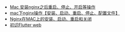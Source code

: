 
- [Mac 安装nginx之后重启、停止、开启等操作](https://www.cnblogs.com/pawn-i/p/11976772.html)
- [mac下nginx操作【安装、启动、重启、停止、配置文件】](https://www.likecs.com/show-751551.html)
- [Nginx在MAC上的安装、启动、重启和关闭](http://t.zoukankan.com/gujiande-p-10095192.html)
- [初识Flutter web](https://www.jianshu.com/p/fe98bf64cafd)